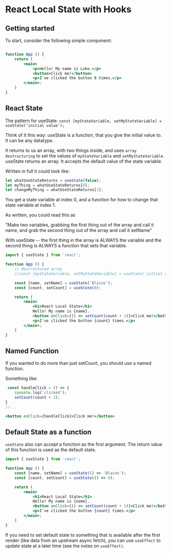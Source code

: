 # React Local State with Hooks

## Getting started

To start, consider the following simple component:

```jsx

function App () {
    return (
        <main>
            <p>Hello! My name is Luke.</p>
            <button>Click me!</button>
            <p>I've clicked the button 0 times.</p>
        </main>;
    )
}
```

## React State

The pattern for useState:
`const [myStateVariable, setMyStateVariable] = useState('initial value');`

Think of it this way: useState is a function, that you give the initial value to. It can be any datatype.

It returns to us an array, with two things inside, and uses `array destructuring` to set the values of `myStateVariable` and `setMyStateVariable`. 
useState returns an array. It accepts the default value of the state variable.

Written in full it could look like:

```jsx
let whatUseStateReturns = useState(false);
let myThing = whatUseStateReturns[0];
let changeMyThing = whatUseStateReturns[1];
```

You get a state variable at index 0, and a function for how to change that state variable at index 1.

As written, you could read this as 

"Make two variables, grabbing the first thing out of the array and call it name, and grab the second thing out of the array and call it setName"

With useState -- the first thing in the array is ALWAYS the variable and the second thing is ALWAYS a function that sets that variable.


```jsx
import { useState } from 'react';

function App () {
    // destructured array
    //const [myStateVariable, setMyStateVariable] = useState('initial value');

    const [name, setName] = useState('Blaine');
    const [count, setCount] = useState(0);

    return (
        <main>
            <h1>React Local State</h1>
            Hello! My name is {name}.
            <button onClick={() => setCount(count + 1)}>Click me!</button>
            <p>I've clicked the button {count} times.</p>
        </main>;
    )
}

```

## Named Function
If you wanted to do more than just setCount, you should use a named function. 

Something like:
```jsx
 const handleClick = () => {
    console.log('clicked');
    setCount(count + 1);
}
//...

<button onClick={handleClick}>Click me!</button>
```

## Default State as a function

`useState` also can accept a function as the first argument. The return value of this function is used as the default state.

```jsx
import { useState } from 'react';

function App () {
    const [name, setName] = useState(() => 'Blaine');
    const [count, setCount] = useState(() => 0);

    return (
        <main>
            <h1>React Local State</h1>
            Hello! My name is {name}.
            <button onClick={() => setCount(count + 1)}>Click me!</button>
            <p>I've clicked the button {count} times.</p>
        </main>;
    )
}
```

If you need to set default state to something that is available after the first render (like data from an upstream async fetch), you can use `useEffect` to update state at a later time (see the notes on `useEffect)`.
